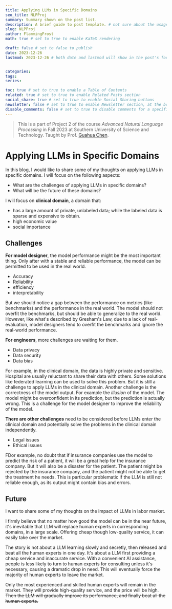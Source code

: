 ```yaml
---
title: Applying LLMs in Specific Domains
seo_title: NLPProj
summary: Summary shown on the post list.
description: A brief guide to post template. # not sure about the usage
slug: NLPProj
author: FlammingFrost
math: true # set to true to enable KaTeX rendering

draft: false # set to false to publish
date: 2023-12-26
lastmod: 2023-12-26 # both date and lastmod will show in the post's footer


categories:
tags:
series: 

toc: true # set to true to enable a Table of Contents
related: true # set to true to enable Related Posts section
social_share: true # set to true to enable Social Sharing buttons
newsletter: false # set to true to enable Newsletter section, at the bottom of the page
disable_comments: false # set to true to disable comments for a specific post
---
```


> This is a part of Project 2 of the course *Advanced Natural Language Processing* in Fall 2023 at Southern University of Science and Technology. Taught by Prof. [Guahua Chen](https://faculty.sustech.edu.cn/?tagid=chengh3&iscss=1&snapid=1&orderby=date&go=1).

# Applying LLMs in Specific Domains

In this blog, I would like to share some of my thoughts on applying LLMs in specific domains. I will focus on the following aspects:
- What are the challenges of applying LLMs in specific domains?
- What will be the future of these domains?

I will focus on **clinical domain**, a domain that:
- has a large amount of private, unlabeled data; while the labeled data is sparse and expensive to obtain.
- high economic value
- social importance

## Challenges
**For model designer**, the model performance might be the most important thing. Only after with a stable and reliable performance, the model can be permitted to be used in the real world. 
- Accuracy
- Reliability
- efficiency
- interpretability

But we should notice a gap between the performance on metrics (like benchmarks) and the performance in the real world. The model should not overfit the benchmarks, but should be able to generalize to the real world. However, like what's described by Gresham's Law, due to a lack of real-evaluation, model designers tend to overfit the benchmarks and ignore the real-world performance.

**For engineers**, more challenges are waiting for them.
- Data privacy
- Data security
- Data bias

For example, in the clinical domain, the data is highly private and sensitive. Hospital are usually reluctant to share their data with others. Some solutions like federated learning can be used to solve this problem. But it is still a challenge to apply LLMs in the clinical domain. Another challenge is the correctness of the model output. For example the *illusion* of the model. The model might be overconfident in its prediction, but the prediction is actually wrong. This is a challenge for the model designer to improve the reliability of the model.

**There are other challenges** need to be considered before LLMs enter the clinical domain and potentially solve the problems in the clinical domain independently.

- Legal issues
- Ethical issues

FDor example, no doubt that if insurance companies use the model to predict the risk of a patient, it will be a great help for the insurance company. But it will also be a disaster for the patient. The patient might be rejected by the insurance company, and the patient might not be able to get the treatment he needs. This is particular problematic if the LLM is still not reliable enough, as its output might contain bias and errors.

## Future

I want to share some of my thoughts on the impact of LLMs in labor market.

I firmly believe that no matter how good the model can be in the near future, it's inevitable that LLM will replace human experts in corresponding domains, in a large scale. Offering cheap though low-quality service, it can easily take over the market.

The story is not about a LLM learning slowly and secretly, then released and beat all the human experts in one day. It's about a LLM first providing a cheap service and inaccurate service. With a convenient AI assistance, people is less likely to turn to human experts for consulting unless it's necessary, causing a dramatic drop in need. This will eventually force the majority of human experts to leave the market.

Only the most experienced and skilled human experts will remain in the market. They will provide high-quality service, and the price will be high.
~~Then the LLM will gradually improve its performance, and finally beat all the human experts.~~